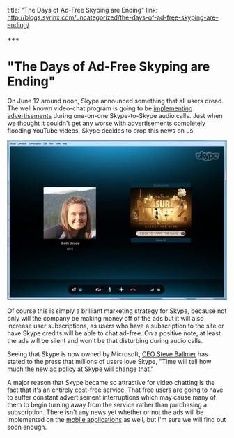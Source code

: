 title: "The Days of Ad-Free Skyping are Ending"
link: http://blogs.syrinx.com/uncategorized/the-days-of-ad-free-skyping-are-ending/

+++

# "The Days of Ad-Free Skyping are Ending"

On June 12 around noon, Skype announced something that all users dread. The well known video-chat program is going to be [implementing advertisements](http://techcrunch.com/2012/06/13/skype-for-windows-now-features-conversation-ads/) during one-on-one Skype-to-Skype audio calls. Just when we thought it couldn't get any worse with advertisements completely flooding YouTube videos, Skype decides to drop this news on us.

![](/assets/img/blog/skype-conversation-ads.jpg)

Of course this is simply a brilliant marketing strategy for Skype, because not only will the company be making money off of the ads but it will also increase user subscriptions, as users who have a subscription to the site or have Skype credits will be able to chat ad-free. On a positive note, at least the ads will be silent and won't be that disturbing during audio calls.

Seeing that Skype is now owned by Microsoft, [CEO Steve Ballmer](http://www.latimes.com/business/technology/la-fi-tn-skype-announces-conversation-ads-20120613,0,5956658.story) has stated to the press that millions of users love Skype, "Time will tell how much the new ad policy at Skype will change that."

A major reason that Skype became so attractive for video chatting is the fact that it's an entirely cost-free service. That free users are going to have to suffer constant advertisement interruptions which may cause many of them to begin turning away from the service rather than purchasing a subscription. There isn't any news yet whether or not the ads will be implemented on the [mobile applications](http://smarthouse.com.au/Home_Office/Platforms/G2W4R9N4) as well, but I'm sure we will find out soon enough.

